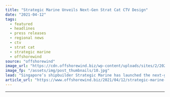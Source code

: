 ```yaml
---
title: "Strategic Marine Unveils Next-Gen Strat Cat CTV Design"
date: "2021-04-12"
tags: 
  - featured
  - headlines
  - press releases
  - regional news
  - ctv
  - strat cat
  - strategic marine
  - offshorewind
source: "offshorewind"
image_url: "https://cdn.offshorewind.biz/wp-content/uploads/sites/2/2021/04/12092503/Strategic-Marine-Unveils-Next-Gen-Strat-Cat-CTV-Design.jpg"
image_fp: "/assets/img/post_thumbnails/10.jpg"
lead: "Singapore’s shipbuilder Strategic Marine has launched the next-generation Strat Cat crew transfer vessel (CTV) design"
article_url: "https://www.offshorewind.biz/2021/04/12/strategic-marine-unveils-next-gen-strat-cat-ctv-design/"
---
```


---
